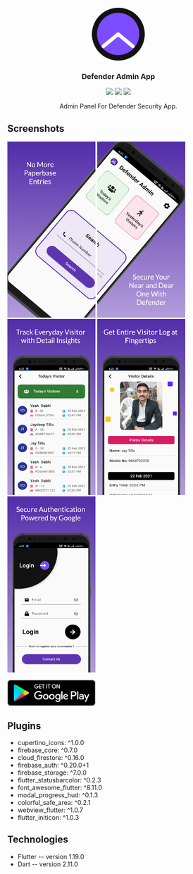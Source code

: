 <p align="center">
    <img src="https://github.com/Jay-Tillu/Defender-Admin-App/blob/master/assets/images/logo.png?raw=true" alt="Defender Admin App Logo" width="120" height="120">
  </a>
</p>

<h3 align="center">Defender Admin App</h3>

<p align="center">
  <img src="https://img.shields.io/github/issues/Jay-Tillu/Xylophone">
  <img src="https://img.shields.io/github/forks/Jay-Tillu/Xylophone">
  <img src="https://img.shields.io/github/stars/Jay-Tillu/Xylophone">
</p>

<p align="center">
Admin Panel For Defender Security App.
</p>

## Screenshots

<p float="middle">
  <img src="https://github.com/Jay-Tillu/Defender-Admin-App/blob/master/assets/images/adminleft.jpg?raw=true" width="200" />
  <img src="https://github.com/Jay-Tillu/Defender-Admin-App/blob/master/assets/images/adminright.jpg?raw=true" width="200" /> 
  <img src="https://github.com/Jay-Tillu/Defender-Admin-App/blob/master/assets/images/admin1.jpg?raw=true" width="200" /> 
  <img src="https://github.com/Jay-Tillu/Defender-Admin-App/blob/master/assets/images/admin2.jpg?raw=true" width="200" /> 
  <img src="https://github.com/Jay-Tillu/Defender-Admin-App/blob/master/assets/images/admin3.jpg?raw=true" width="200" /> 
 
</p>



[![alt text](https://github.com/Jay-Tillu/Defender-Security-App/blob/master/assets/images/getitimage.png?raw=true "Check it on Google Play")
](https://play.google.com/store/apps/details?id=com.immolationinc.defenderadmin)




## Plugins

* cupertino_icons: ^1.0.0
* firebase_core: ^0.7.0
*  cloud_firestore: ^0.16.0
*  firebase_auth: ^0.20.0+1
*  firebase_storage: ^7.0.0
*  flutter_statusbarcolor: ^0.2.3
*  font_awesome_flutter: ^8.11.0
*  modal_progress_hud: ^0.1.3
*  colorful_safe_area: ^0.2.1
*  webview_flutter: ^1.0.7
*  flutter_initicon: ^1.0.3

## Technologies

- Flutter -- version 1.19.0
- Dart -- version 2.11.0
